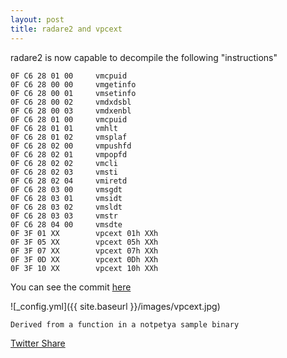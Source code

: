 ```yaml
---
layout: post
title: radare2 and vpcext
---
```


radare2 is now capable to decompile the following "instructions"

```
0F C6 28 01 00     vmcpuid
0F C6 28 00 00     vmgetinfo
0F C6 28 00 01     vmsetinfo
0F C6 28 00 02     vmdxdsbl
0F C6 28 00 03     vmdxenbl
0F C6 28 01 00     vmcpuid
0F C6 28 01 01     vmhlt
0F C6 28 01 02     vmsplaf
0F C6 28 02 00     vmpushfd
0F C6 28 02 01     vmpopfd
0F C6 28 02 02     vmcli
0F C6 28 02 03     vmsti
0F C6 28 02 04     vmiretd
0F C6 28 03 00     vmsgdt
0F C6 28 03 01     vmsidt
0F C6 28 03 02     vmsldt
0F C6 28 03 03     vmstr
0F C6 28 04 00     vmsdte
0F 3F 01 XX        vpcext 01h XXh
0F 3F 05 XX        vpcext 05h XXh
0F 3F 07 XX        vpcext 07h XXh
0F 3F 0D XX        vpcext 0Dh XXh
0F 3F 10 XX        vpcext 10h XXh
```

You can see the commit [here](https://github.com/radare/radare2/pull/9350)

![_config.yml]({{ site.baseurl }}/images/vpcext.jpg)

`Derived from a function in a notpetya sample binary`

[Twitter Share](https://twitter.com/Der0ad/status/961750815915393024)